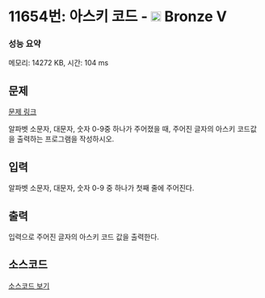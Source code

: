 # 11654번: 아스키 코드 - <img src="https://static.solved.ac/tier_small/1.svg" style="height:20px" /> Bronze V

<!-- performance -->
### 성능 요약
메모리: 14272 KB, 시간: 104 ms
<!-- end -->

## 문제

[문제 링크](https://boj.kr/11654)

<p>알파벳 소문자, 대문자, 숫자 0-9중 하나가 주어졌을 때, 주어진 글자의 아스키 코드값을 출력하는 프로그램을 작성하시오.</p>

## 입력

<p>알파벳 소문자, 대문자, 숫자 0-9 중 하나가 첫째 줄에 주어진다.</p>

## 출력

<p>입력으로 주어진 글자의 아스키 코드 값을 출력한다.</p>

## 소스코드

[소스코드 보기](Main.java)
